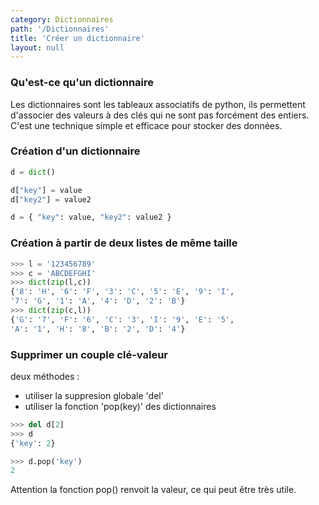 ```yaml
---
category: Dictionnaires
path: '/Dictionnaires'
title: 'Créer un dictionnaire'
layout: null
---
```


### Qu'est-ce qu'un dictionnaire

Les dictionnaires sont les tableaux associatifs de python, ils permettent d'associer des valeurs à des clés qui ne sont pas
forcément des entiers. C'est une technique simple et efficace pour stocker des données.

### Création d'un dictionnaire

~~~ python
d = dict()

d["key"] = value
d["key2"] = value2
~~~

~~~ python
d = { "key": value, "key2": value2 }
~~~

### Création à partir de deux listes de même taille

~~~ python
>>> l = '123456789'
>>> c = 'ABCDEFGHI'
>>> dict(zip(l,c))
{'8': 'H', '6': 'F', '3': 'C', '5': 'E', '9': 'I', 
'7': 'G', '1': 'A', '4': 'D', '2': 'B'}
>>> dict(zip(c,l))
{'G': '7', 'F': '6', 'C': '3', 'I': '9', 'E': '5', 
'A': '1', 'H': '8', 'B': '2', 'D': '4'}
~~~

### Supprimer un couple clé-valeur

deux méthodes :
* utiliser la suppresion globale 'del'
* utiliser la fonction 'pop(key)' des dictionnaires

~~~ python
>>> del d[2]
>>> d
{'key': 2}
~~~

~~~ python
>>> d.pop('key')
2
~~~

Attention la fonction pop() renvoit la valeur, ce qui peut être très utile.
